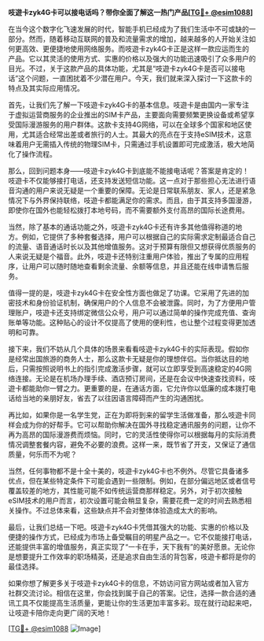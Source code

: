**吱遊卡zyk4G卡可以接电话吗？带你全面了解这一热门产品[[TG💪+ @esim1088](https://t.me/s/esim1088)]**

在当今这个数字化飞速发展的时代，智能手机已经成为了我们生活中不可或缺的一部分。然而，随着移动互联网的普及和流量需求的增加，越来越多的人开始关注如何更高效、更便捷地使用网络服务。而吱遊卡zyk4G卡正是这样一款应运而生的产品。它以其灵活的使用方式、实惠的价格以及强大的功能迅速吸引了众多用户的目光。不过，关于这款产品的具体功能，尤其是“吱遊卡zyk4G卡是否可以接电话”这个问题，一直困扰着不少潜在用户。今天，我们就来深入探讨一下这款卡的特点及其实际应用情况。

首先，让我们先了解一下吱遊卡zyk4G卡的基本信息。吱遊卡是由国内一家专注于虚拟运营商服务的企业推出的SIM卡产品，主要面向需要频繁更换设备或希望享受国际漫游服务的用户群体。这款卡支持4G网络，可以在全球多个国家和地区使用，尤其适合经常出差或者旅行的人士。其最大的亮点在于支持eSIM技术，这意味着用户无需插入传统的物理SIM卡，只需通过手机设置即可完成激活，极大地简化了操作流程。

那么，回到问题本身——吱遊卡zyk4G卡到底能不能接电话呢？答案是肯定的！吱遊卡不仅能够接打电话，还支持发送短信功能。这一点对于那些担心无法进行语音沟通的用户来说无疑是一个重要的保障。无论是日常联系朋友、家人，还是紧急情况下与外界保持联络，吱遊卡都能满足你的需求。而且，由于其支持多国漫游，即使你在国外也能轻松拨打本地号码，而不需要额外支付高昂的国际长途费用。

当然，除了基本的通话功能之外，吱遊卡zyk4G卡还有许多其他值得称道的地方。例如，它提供了多种套餐选择，用户可以根据自己的实际需求定制最适合自己的流量、语音通话时长以及其他增值服务。这对于预算有限但又想获得优质服务的人来说无疑是个福音。此外，吱遊卡还特别注重用户体验，推出了专属的应用程序，让用户可以随时随地查看剩余流量、余额等信息，并且还能在线申请售后服务。

值得一提的是，吱遊卡zyk4G卡在安全性方面也做足了功课。它采用了先进的加密技术和身份验证机制，确保用户的个人信息不会被泄露。同时，为了方便用户管理账户，吱遊卡还支持绑定微信公众号，用户可以通过简单的操作完成充值、查询账单等功能。这种贴心的设计不仅提高了使用的便利性，也让整个过程变得更加透明和可靠。

接下来，我们不妨从几个具体的场景来看看吱遊卡zyk4G卡的实际表现。假如你是经常出国旅游的商务人士，那么这款卡无疑是你的理想伴侣。当你抵达目的地后，只需按照说明书上的指引完成激活步骤，就可以立即享受到高速稳定的4G网络连接。无论是在机场办理手续、酒店预订房间，还是在会议中快速查找资料，吱遊卡都能助你一臂之力。更重要的是，在通话方面，它允许你以低廉的成本拨打电话给当地的亲朋好友，省去了以往因语言障碍而产生的沟通困扰。

再比如，如果你是一名学生党，正在为即将到来的留学生活做准备，那么吱遊卡同样会成为你的好帮手。它可以帮助你解决在国外寻找稳定通讯服务的问题，让你不再为高昂的国际漫游费而烦恼。同时，它的灵活性使得你可以根据每月的实际消费情况调整套餐内容，避免不必要的浪费。这样一来，既节省了开支，又保证了通信质量，何乐而不为呢？

当然，任何事物都不是十全十美的，吱遊卡zyk4G卡也不例外。尽管它具备诸多优点，但在某些特定条件下可能会遇到一些限制。例如，在部分偏远地区或者信号覆盖较差的地方，其性能可能不如传统运营商那样稳定。另外，对于初次接触eSIM技术的用户而言，初次设置可能会稍显复杂，需要花费一定的时间去熟悉相关操作。不过总体来看，这些缺点并不会对整体体验造成太大的影响。

最后，让我们总结一下吧。吱遊卡zyk4G卡凭借其强大的功能、实惠的价格以及便捷的操作方式，已经成为市场上备受瞩目的明星产品之一。它不仅能接打电话，还能提供丰富的增值服务，真正实现了“一卡在手，天下我有”的美好愿景。无论你是想要提升工作效率的职场精英，还是追求自由生活的背包客，吱遊卡都将是你的最佳选择。

如果你想了解更多关于吱遊卡zyk4G卡的信息，不妨访问官方网站或者加入官方社群交流讨论。相信在这里，你会找到属于自己的答案。记住，选择一款合适的通讯工具不仅能提高生活质量，更能让你的生活更加丰富多彩。现在就行动起来吧，让吱遊卡陪你走向更广阔的天地！

[[TG💪+ @esim1088](https://t.me/s/esim1088) ![Image](https://i.postimg.cc/4NQfJmqS/Snipaste-2025-05-13-00-14-12.png)]